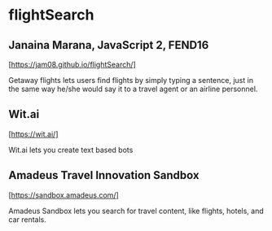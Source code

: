 # flightSearch


## Janaina Marana, JavaScript 2, FEND16


[https://jam08.github.io/flightSearch/]

Getaway flights lets users find flights by simply typing a sentence, just in the same way he/she would say it to a travel agent or an airline personnel.


## Wit.ai
[https://wit.ai/]

Wit.ai lets you create text based bots

## Amadeus Travel Innovation Sandbox
[https://sandbox.amadeus.com/]

Amadeus Sandbox lets you search for travel content, like flights, hotels, and car rentals.



